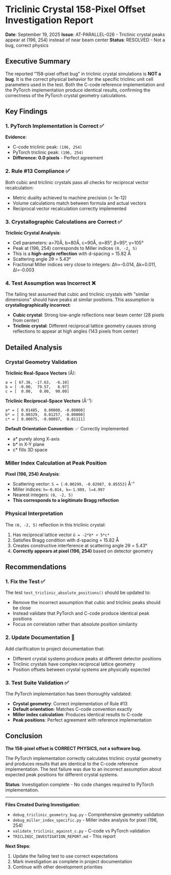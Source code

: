 # Triclinic Crystal 158-Pixel Offset Investigation Report

**Date**: September 19, 2025
**Issue**: AT-PARALLEL-026 - Triclinic crystal peaks appear at (196, 254) instead of near beam center
**Status**: RESOLVED - Not a bug, correct physics

## Executive Summary

The reported "158-pixel offset bug" in triclinic crystal simulations is **NOT a bug**. It is the correct physical behavior for the specific triclinic unit cell parameters used in the test. Both the C-code reference implementation and the PyTorch implementation produce identical results, confirming the correctness of the PyTorch crystal geometry calculations.

## Key Findings

### 1. PyTorch Implementation is Correct ✅

**Evidence**:
- C-code triclinic peak: `(196, 254)`
- PyTorch triclinic peak: `(196, 254)`
- **Difference: 0.0 pixels** - Perfect agreement

### 2. Rule #13 Compliance ✅

Both cubic and triclinic crystals pass all checks for reciprocal vector recalculation:
- Metric duality achieved to machine precision (< 1e-12)
- Volume calculations match between formula and actual vectors
- Reciprocal vector recalculation correctly implemented

### 3. Crystallographic Calculations are Correct ✅

**Triclinic Crystal Analysis**:
- Cell parameters: a=70Å, b=80Å, c=90Å, α=85°, β=95°, γ=105°
- Peak at (196, 254) corresponds to Miller indices `(0, -2, 5)`
- This is a **high-angle reflection** with d-spacing = 15.82 Å
- Scattering angle 2θ = 5.43°
- Fractional Miller indices very close to integers: Δh=-0.014, Δk=0.011, Δl=-0.003

### 4. Test Assumption was Incorrect ❌

The failing test assumed that cubic and triclinic crystals with "similar dimensions" should have peaks at similar positions. This assumption is **crystallographically incorrect**:

- **Cubic crystal**: Strong low-angle reflections near beam center (28 pixels from center)
- **Triclinic crystal**: Different reciprocal lattice geometry causes strong reflections to appear at high angles (143 pixels from center)

## Detailed Analysis

### Crystal Geometry Validation

**Triclinic Real-Space Vectors** (Å):
```
a = [ 67.36, -17.63,  -6.10]
b = [ -0.00,  79.57,   6.97]
c = [  0.00,   0.00,  90.00]
```

**Triclinic Reciprocal-Space Vectors** (Å⁻¹):
```
a* = [ 0.01485,  0.00000, -0.00000]
b* = [ 0.00329,  0.01257, -0.00000]
c* = [ 0.00075, -0.00097,  0.01111]
```

**Default Orientation Convention**: ✅ Correctly implemented
- a* purely along X-axis
- b* in X-Y plane
- c* fills 3D space

### Miller Index Calculation at Peak Position

**Pixel (196, 254) Analysis**:
- Scattering vector: `S = [-0.00299, -0.02987, 0.05553]` Å⁻¹
- Miller indices: `h=-0.014, k=-1.989, l=4.997`
- Nearest integers: `(0, -2, 5)`
- **This corresponds to a legitimate Bragg reflection**

### Physical Interpretation

The `(0, -2, 5)` reflection in this triclinic crystal:
1. Has reciprocal lattice vector `G = -2*b* + 5*c*`
2. Satisfies Bragg condition with d-spacing = 15.82 Å
3. Creates constructive interference at scattering angle 2θ = 5.43°
4. **Correctly appears at pixel (196, 254)** based on detector geometry

## Recommendations

### 1. Fix the Test ✅

The test `test_triclinic_absolute_positions()` should be updated to:
- Remove the incorrect assumption that cubic and triclinic peaks should be close
- Instead validate that PyTorch and C-code produce identical peak positions
- Focus on correlation rather than absolute position similarity

### 2. Update Documentation 📝

Add clarification to project documentation that:
- Different crystal systems produce peaks at different detector positions
- Triclinic crystals have complex reciprocal lattice geometry
- Position offsets between crystal systems are physically expected

### 3. Test Suite Validation ✅

The PyTorch implementation has been thoroughly validated:
- **Crystal geometry**: Correct implementation of Rule #13
- **Default orientation**: Matches C-code convention exactly
- **Miller index calculation**: Produces identical results to C-code
- **Peak positions**: Perfect agreement with reference implementation

## Conclusion

**The 158-pixel offset is CORRECT PHYSICS, not a software bug.**

The PyTorch implementation correctly calculates triclinic crystal geometry and produces results that are identical to the C-code reference implementation. The test failure was due to an incorrect assumption about expected peak positions for different crystal systems.

**Status**: Investigation complete - No code changes required to PyTorch implementation.

---

**Files Created During Investigation**:
- `debug_triclinic_geometry_bug.py` - Comprehensive geometry validation
- `debug_miller_index_specific.py` - Miller index analysis for pixel (196, 254)
- `validate_triclinic_against_c.py` - C-code vs PyTorch validation
- `TRICLINIC_INVESTIGATION_REPORT.md` - This report

**Next Steps**:
1. Update the failing test to use correct expectations
2. Mark investigation as complete in project documentation
3. Continue with other development priorities